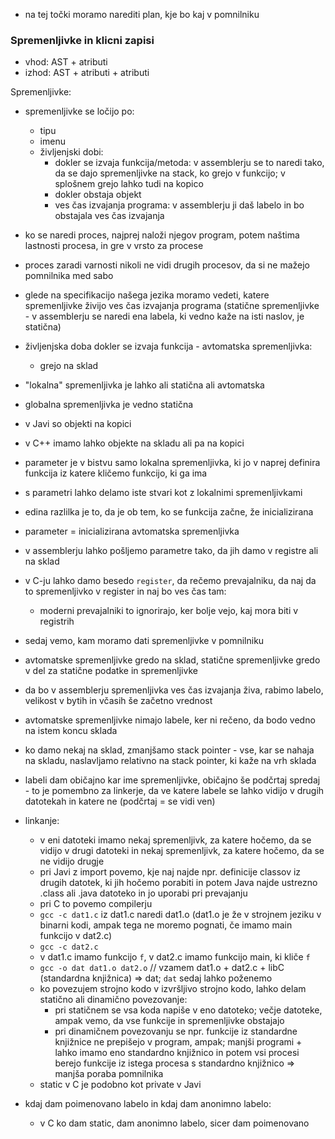 - na tej točki moramo narediti plan, kje bo kaj v pomnilniku

### Spremenljivke in klicni zapisi

- vhod: AST + atributi
- izhod: AST + atributi + atributi

Spremenljivke:
- spremenljivke se ločijo po:
	- tipu
	- imenu
	- življenjski dobi:
		- dokler se izvaja funkcija/metoda: v assemblerju se to naredi tako, da se dajo spremenljivke na stack, ko grejo v funkcijo; v splošnem grejo lahko tudi na kopico
		- dokler obstaja objekt
		- ves čas izvajanja programa: v assemblerju ji daš labelo in bo obstajala ves čas izvajanja
- ko se naredi proces, najprej naloži njegov program, potem naštima lastnosti procesa, in gre v vrsto za procese
- proces zaradi varnosti nikoli ne vidi drugih procesov, da si ne mažejo pomnilnika med sabo

- glede na specifikacijo našega jezika moramo vedeti, katere spremenljivke živijo ves čas izvajanja programa (statične spremenljivke - v assemblerju se naredi ena labela, ki vedno kaže na isti naslov, je statična)
- življenjska doba dokler se izvaja funkcija - avtomatska spremenljivka:
	- grejo na sklad

- "lokalna" spremenljivka je lahko ali statična ali avtomatska
- globalna spremenljivka je vedno statična

- v Javi so objekti na kopici
- v C++ imamo lahko objekte na skladu ali pa na kopici

- parameter je v bistvu samo lokalna spremenljivka, ki jo v naprej definira funkcija iz katere kličemo funkcijo, ki ga ima
- s parametri lahko delamo iste stvari kot z lokalnimi spremenljivkami
- edina razlilka je to, da je ob tem, ko se funkcija začne, že inicializirana
- parameter = inicializirana avtomatska spremenljivka

- v assemblerju lahko pošljemo parametre tako, da jih damo v registre ali na sklad
- v C-ju lahko damo besedo `register`, da rečemo prevajalniku, da naj da to spremenljivko v register in naj bo ves čas tam:
	- moderni prevajalniki to ignorirajo, ker bolje vejo, kaj mora biti v registrih

- sedaj vemo, kam moramo dati spremenljivke v pomnilniku
- avtomatske spremenljivke gredo na sklad, statične spremenljivke gredo v del za statične podatke in spremenljivke
- da bo v assemblerju spremenljivka ves čas izvajanja živa, rabimo labelo, velikost v bytih in včasih še začetno vrednost
- avtomatske spremenljivke nimajo labele, ker ni rečeno, da bodo vedno na istem koncu sklada
- ko damo nekaj na sklad, zmanjšamo stack pointer - vse, kar se nahaja na skladu, naslavljamo relativno na stack pointer, ki kaže na vrh sklada

- labeli dam običajno kar ime spremenljivke, običajno še podčrtaj spredaj - to je pomembno za linkerje, da ve katere labele se lahko vidijo v drugih datotekah in katere ne (podčrtaj = se vidi ven)
- linkanje:
	- v eni datoteki imamo nekaj spremenljivk, za katere hočemo, da se vidijo v drugi datoteki in nekaj spremenljivk, za katere hočemo, da se ne vidijo drugje
	- pri Javi z import povemo, kje naj najde npr. definicije classov iz drugih datotek, ki jih hočemo porabiti in potem Java najde ustrezno .class ali .java datoteko in jo uporabi pri prevajanju
	- pri C to povemo compilerju
	- `gcc -c dat1.c` iz dat1.c naredi dat1.o (dat1.o je že v strojnem jeziku v binarni kodi, ampak tega ne moremo pognati, če imamo main funkcijo v dat2.c)
	- `gcc -c dat2.c`
	- v dat1.c imamo funkcijo `f`, v dat2.c imamo funkcijo main, ki kliče `f`
	- `gcc -o dat dat1.o dat2.o` // vzamem dat1.o + dat2.c + libC (standardna knjižnica) => dat; `dat` sedaj lahko poženemo
	- ko povezujem strojno kodo v izvršljivo strojno kodo, lahko delam statično ali dinamično povezovanje:
		- pri statičnem se vsa koda napiše v eno datoteko; večje datoteke, ampak vemo, da vse funkcije in spremenljivke obstajajo
		- pri dinamičnem povezovanju se npr. funkcije iz standardne knjižnice ne prepišejo v program, ampak; manjši programi + lahko imamo eno standardno knjižnico in potem vsi procesi berejo funkcije iz istega procesa s standardno knjižnico => manjša poraba pomnilnika
	- static v C je podobno kot private v Javi

- kdaj dam poimenovano labelo in kdaj dam anonimno labelo:
	- v C ko dam static, dam anonimno labelo, sicer dam poimenovano